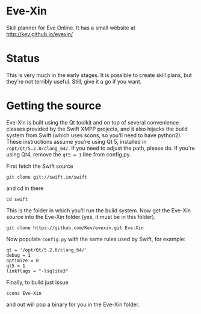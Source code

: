 Eve-Xin
=======

Skill planner for Eve Online. It has a small website at http://kev.github.io/evexin/

Status
======
This is very much in the early stages. It is possible to create skill plans, but they're not terribly useful. Still, give it a go if you want.

Getting the source
==================

Eve-Xin is built using the Qt toolkit and on top of several convenience classes provided by the Swift XMPP projects, and it also hijacks the build system from Swift (which uses scons, so you'll need to have python2). These instructions assume you're using Qt 5, installed in `/opt/Qt/5.2.0/clang_64/`. If you need to adjust the path, please do. If you're using Qt4, remove the `qt5 = 1` line from config.py.

First fetch the Swift source
```
git clone git://swift.im/swift
```
and cd in there
```
cd swift
```
This is the folder in which you'll run the build system.
Now get the Eve-Xin source into the Eve-Xin folder (yes, it must be in this folder).
```
git clone https://github.com/Kev/evexin.git Eve-Xin
```
Now populate `config.py` with the same rules used by Swift, for example:
```
qt = '/opt/Qt/5.2.0/clang_64/'
debug = 1
optimize = 0
qt5 = 1
linkflags = "-lsqlite3"
```
Finally, to build just issue
```
scons Eve-Xin
```
and out will pop a binary for you in the Eve-Xin folder.
